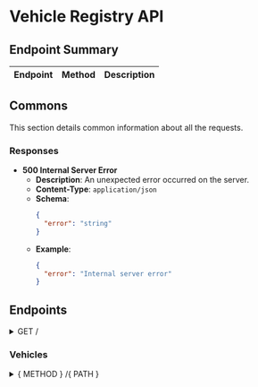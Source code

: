# Vehicle Registry API

## Endpoint Summary

| Endpoint               | Method | Description                 |
|------------------------|--------|-----------------------------|

## Commons

This section details common information about all the requests.

### Responses

- **500 Internal Server Error**
    - **Description**: An unexpected error occurred on the server.
    - **Content-Type**: `application/json`
    - **Schema**:
      ```json
      {
        "error": "string"
      }
      ```
    - **Example**:
      ```json
      {
        "error": "Internal server error"
      }
      ```

## Endpoints

<details>
  <summary>GET /</summary>

### Description

Welcome endpoint for the Vehicle Registry Server.

### Parameters

- **None**

### Responses

- **200 OK**
    - **Content-Type**: `text/plain`
    - **Example**:
      ```json
      "Vehicle Registry Server"
      ```

</details>

### Vehicles

<details>
  <summary>{ METHOD } /{ PATH }</summary>

### Description

{ DESCRIPTION }

#### Request

- **Path Parameters**: None
- **Query Parameters**: None
- **Request Body**:
    - **Content-Type**: `application/json`
    - **Schema**:
      ```json
      {
        
      }
      ```
    - **Example**:
      ```json
      {
        
      }
      ```

#### Responses

- **201 Created**
    - **Description**: { CREATED_DESCRIPTION }
    - **Content-Type**: `application/json`
    - **Schema**:
      ```json
      {
        
      }
      ```
    - **Example**:
      ```json
      {
        
      }
      ```

- **{ OTHER_STATUSES }**

- **Description**:
- **Content-Type**: `application/json`
- **Schema**:
  ```json
  {
    
  }
  ```

- **Example**:
  ```json
  {
    
  }
  ```
- **500 Internal Server Error**

</details>
